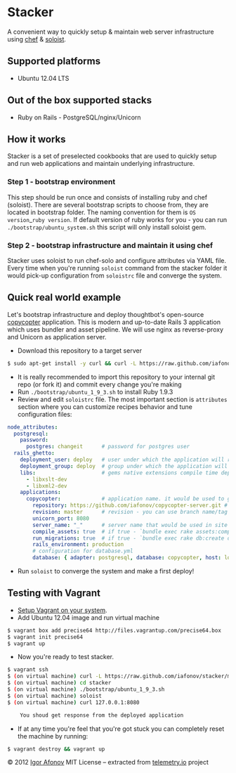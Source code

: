 # Stacker

A convenient way to quickly setup & maintain web server infrastructure using [chef](http://www.opscode.com/chef/) & [soloist](https://github.com/mkocher/soloist).

## Supported platforms

* Ubuntu 12.04 LTS

## Out of the box supported stacks

* Ruby on Rails - PostgreSQL/nginx/Unicorn

## How it works

Stacker is a set of preselected cookbooks that are used to quickly setup and run web applications and maintain underlying infrastructure.

### Step 1 - bootstrap environment

This step should be run once and consists of installing ruby and chef (soloist). There are several bootstrap scripts to choose from, they are located in bootstrap folder. The naming convention for them is `OS version`_`ruby version`. If default version of ruby works for you - you can run `./bootstrap/ubuntu_system.sh` this script will only install soloist gem.

### Step 2 - bootstrap infrastructure and maintain it using chef

Stacker uses soloist to run chef-solo and configure attributes via YAML file. Every time when you're running `soloist` command from the stacker folder it would pick-up configuration from `soloistrc` file and converge the system.

## Quick real world example

Let's bootstrap infrastructure and deploy thoughtbot's open-source [copycopter](https://github.com/copycopter/copycopter-server) application. This is modern and up-to-date Rails 3 application which uses bundler and asset pipeline. We will use nginx as reverse-proxy and Unicorn as application server.

* Download this repository to a target server

```bash
$ sudo apt-get install -y curl && curl -L https://raw.github.com/iafonov/stacker/master/install | bash
```

* It is really recommended to import this repository to your internal git repo (or fork it) and commit every change you're making
* Run `./bootstrap/ubuntu_1_9_3.sh` to install Ruby 1.9.3
* Review and edit `soloistrc` file. The most important section is `attributes` section where you can customize recipes behavior and tune configuration files:

```yaml
node_attributes:
  postgresql:
    password:
      postgres: changeit      # password for postgres user
  rails_ghetto:
    deployment_user: deploy   # user under which the application will run
    deployment_group: deploy  # group under which the application will run
    libs:                     # gems native extensions compile time dependencies
      - libxslt-dev
      - libxml2-dev
    applications:
      copycopter:             # application name. it would be used to generate init.d script
        repository: https://github.com/iafonov/copycopter-server.git # code repository
        revision: master      # revision - you can use branch name/tag name or exact SHA id of commit
        unicorn_port: 8080
        server_name: "_"      # server name that would be used in site's nginx configuration, "_" - is catch-all name
        compile_assets: true  # if true - `bundle exec rake assets:compile` would be run before deployment
        run_migrations: true  # if true - `bundle exec rake db:create db:migrate` would be run before deployment
        rails_environment: production
        # configuration for database.yml
        database: { adapter: postgresql, database: copycopter, host: localhost, username: postgres, password: changeit }
```

* Run `soloist` to converge the system and make a first deploy!

## Testing with Vagrant

* [Setup Vagrant on your system](http://vagrantup.com/v1/docs/getting-started/index.html).
* Add Ubuntu 12.04 image and run virtual machine

```bash
$ vagrant box add precise64 http://files.vagrantup.com/precise64.box
$ vagrant init precise64
$ vagrant up
```

* Now you're ready to test stacker.

```bash
$ vagrant ssh
$ (on virtual machine) curl -L https://raw.github.com/iafonov/stacker/master/install | bash
$ (on virtual machine) cd stacker
$ (on virtual machine) ./bootstrap/ubuntu_1_9_3.sh
$ (on virtual machine) soloist
$ (on virtual machine) curl 127.0.0.1:8080

    You shoud get response from the deployed application

```

* If at any time you're feel that you're got stuck you can completely reset the machine by running:

```bash
$ vagrant destroy && vagrant up
```

© 2012 [Igor Afonov](https://iafonov.github.com) MIT License &ndash; extracted from [telemetry.io](http://telemetry.io) project